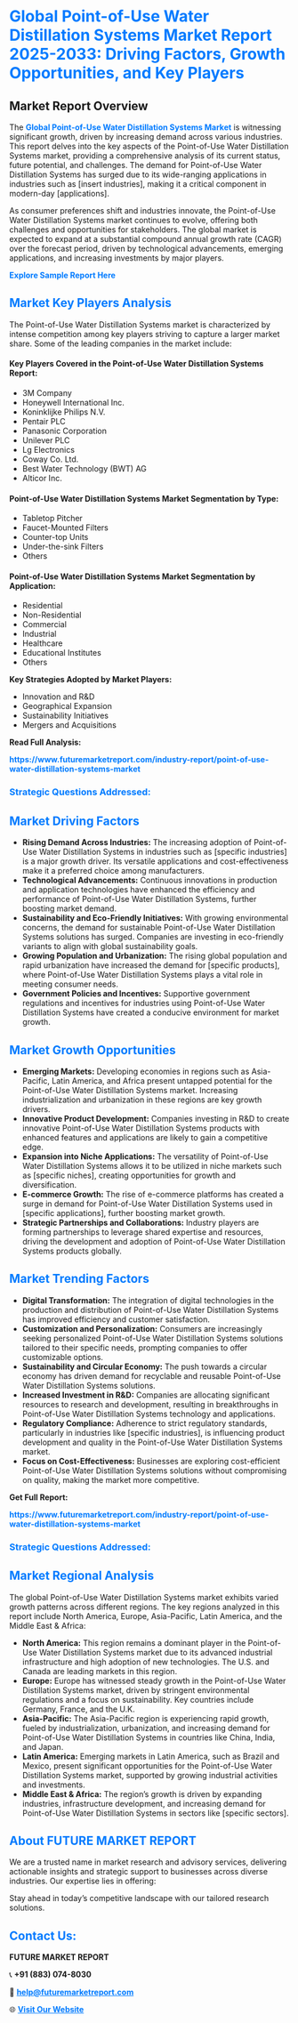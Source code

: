 <h1 style="color: #007BFF;">Global Point-of-Use Water Distillation Systems Market Report 2025-2033: Driving Factors, Growth Opportunities, and Key Players</h1>

<section id="overview">
<h2>Market Report Overview</h2>
<p>The <a href="https://www.futuremarketreport.com/industry-report/point-of-use-water-distillation-systems-market" style="color: #007BFF; text-decoration: none;"><strong>Global Point-of-Use Water Distillation Systems Market</strong></a> is witnessing significant growth, driven by increasing demand across various industries. This report delves into the key aspects of the Point-of-Use Water Distillation Systems market, providing a comprehensive analysis of its current status, future potential, and challenges. The demand for Point-of-Use Water Distillation Systems has surged due to its wide-ranging applications in industries such as [insert industries], making it a critical component in modern-day [applications].</p>
<p>As consumer preferences shift and industries innovate, the Point-of-Use Water Distillation Systems market continues to evolve, offering both challenges and opportunities for stakeholders. The global market is expected to expand at a substantial compound annual growth rate (CAGR) over the forecast period, driven by technological advancements, emerging applications, and increasing investments by major players.</p>
</section>

<section id="overview">
<p><a href="https://www.futuremarketreport.com/request-sample/reportId=53931" style="color: #007BFF; text-decoration: none;"><strong>Explore Sample Report Here</strong></a></p>
</section>

<section id="key-players">
<h2 style="color: #007BFF;">Market Key Players Analysis</h2>
<p>The Point-of-Use Water Distillation Systems market is characterized by intense competition among key players striving to capture a larger market share. Some of the leading companies in the market include:</p>
<h4>Key Players Covered in the Point-of-Use Water Distillation Systems Report:</h4>
<ul><li>3M Company</li><li>Honeywell International Inc.</li><li>Koninklijke Philips N.V.</li><li>Pentair PLC</li><li>Panasonic Corporation</li><li>Unilever PLC</li><li>Lg Electronics</li><li>Coway Co. Ltd.</li><li>Best Water Technology (BWT) AG</li><li>Alticor Inc.</li></ul>
<h4>Point-of-Use Water Distillation Systems Market Segmentation by Type:</h4>
<ul><li>Tabletop Pitcher</li><li>Faucet-Mounted Filters</li><li>Counter-top Units</li><li>Under-the-sink Filters</li><li>Others</li></ul>

<h4>Point-of-Use Water Distillation Systems Market Segmentation by Application:</h4>
<ul><li>Residential</li><li>Non-Residential</li><li>Commercial</li><li>Industrial</li><li>Healthcare</li><li>Educational Institutes</li><li>Others</li></ul>
<p><strong>Key Strategies Adopted by Market Players:</strong></p>
<ul>
<li>Innovation and R&D</li>
<li>Geographical Expansion</li>
<li>Sustainability Initiatives</li>
<li>Mergers and Acquisitions</li>
</ul>
</section>

<section>
<p><strong>Read Full Analysis: </strong></p><a href="https://www.futuremarketreport.com/industry-report/point-of-use-water-distillation-systems-market" style="color: #007BFF; text-decoration: none;"><strong>https://www.futuremarketreport.com/industry-report/point-of-use-water-distillation-systems-market</strong></a>
<h3 style="color: #007BFF;">Strategic Questions Addressed:</h3>
</section>

<section id="driving-factors">
<h2 style="color: #007BFF;">Market Driving Factors</h2>
<ul>
<li><strong>Rising Demand Across Industries:</strong> The increasing adoption of Point-of-Use Water Distillation Systems in industries such as [specific industries] is a major growth driver. Its versatile applications and cost-effectiveness make it a preferred choice among manufacturers.</li>
<li><strong>Technological Advancements:</strong> Continuous innovations in production and application technologies have enhanced the efficiency and performance of Point-of-Use Water Distillation Systems, further boosting market demand.</li>
<li><strong>Sustainability and Eco-Friendly Initiatives:</strong> With growing environmental concerns, the demand for sustainable Point-of-Use Water Distillation Systems solutions has surged. Companies are investing in eco-friendly variants to align with global sustainability goals.</li>
<li><strong>Growing Population and Urbanization:</strong> The rising global population and rapid urbanization have increased the demand for [specific products], where Point-of-Use Water Distillation Systems plays a vital role in meeting consumer needs.</li>
<li><strong>Government Policies and Incentives:</strong> Supportive government regulations and incentives for industries using Point-of-Use Water Distillation Systems have created a conducive environment for market growth.</li>
</ul>
</section>

<section id="growth-opportunities">
<h2 style="color: #007BFF;">Market Growth Opportunities</h2>
<ul>
<li><strong>Emerging Markets:</strong> Developing economies in regions such as Asia-Pacific, Latin America, and Africa present untapped potential for the Point-of-Use Water Distillation Systems market. Increasing industrialization and urbanization in these regions are key growth drivers.</li>
<li><strong>Innovative Product Development:</strong> Companies investing in R&D to create innovative Point-of-Use Water Distillation Systems products with enhanced features and applications are likely to gain a competitive edge.</li>
<li><strong>Expansion into Niche Applications:</strong> The versatility of Point-of-Use Water Distillation Systems allows it to be utilized in niche markets such as [specific niches], creating opportunities for growth and diversification.</li>
<li><strong>E-commerce Growth:</strong> The rise of e-commerce platforms has created a surge in demand for Point-of-Use Water Distillation Systems used in [specific applications], further boosting market growth.</li>
<li><strong>Strategic Partnerships and Collaborations:</strong> Industry players are forming partnerships to leverage shared expertise and resources, driving the development and adoption of Point-of-Use Water Distillation Systems products globally.</li>
</ul>
</section>

<section id="trending-factors">
<h2 style="color: #007BFF;">Market Trending Factors</h2>
<ul>
<li><strong>Digital Transformation:</strong> The integration of digital technologies in the production and distribution of Point-of-Use Water Distillation Systems has improved efficiency and customer satisfaction.</li>
<li><strong>Customization and Personalization:</strong> Consumers are increasingly seeking personalized Point-of-Use Water Distillation Systems solutions tailored to their specific needs, prompting companies to offer customizable options.</li>
<li><strong>Sustainability and Circular Economy:</strong> The push towards a circular economy has driven demand for recyclable and reusable Point-of-Use Water Distillation Systems solutions.</li>
<li><strong>Increased Investment in R&D:</strong> Companies are allocating significant resources to research and development, resulting in breakthroughs in Point-of-Use Water Distillation Systems technology and applications.</li>
<li><strong>Regulatory Compliance:</strong> Adherence to strict regulatory standards, particularly in industries like [specific industries], is influencing product development and quality in the Point-of-Use Water Distillation Systems market.</li>
<li><strong>Focus on Cost-Effectiveness:</strong> Businesses are exploring cost-efficient Point-of-Use Water Distillation Systems solutions without compromising on quality, making the market more competitive.</li>
</ul>
</section>

<section>
<p><strong>Get Full Report: </strong></p><a href="https://www.futuremarketreport.com/industry-report/point-of-use-water-distillation-systems-market" style="color: #007BFF; text-decoration: none;"><strong>https://www.futuremarketreport.com/industry-report/point-of-use-water-distillation-systems-market</strong></a>
<h3 style="color: #007BFF;">Strategic Questions Addressed:</h3>
</section>


<section id="regional-analysis">
<h2 style="color: #007BFF;">Market Regional Analysis</h2>
<p>The global Point-of-Use Water Distillation Systems market exhibits varied growth patterns across different regions. The key regions analyzed in this report include North America, Europe, Asia-Pacific, Latin America, and the Middle East & Africa:</p>
<ul>
<li><strong>North America:</strong> This region remains a dominant player in the Point-of-Use Water Distillation Systems market due to its advanced industrial infrastructure and high adoption of new technologies. The U.S. and Canada are leading markets in this region.</li>
<li><strong>Europe:</strong> Europe has witnessed steady growth in the Point-of-Use Water Distillation Systems market, driven by stringent environmental regulations and a focus on sustainability. Key countries include Germany, France, and the U.K.</li>
<li><strong>Asia-Pacific:</strong> The Asia-Pacific region is experiencing rapid growth, fueled by industrialization, urbanization, and increasing demand for Point-of-Use Water Distillation Systems in countries like China, India, and Japan.</li>
<li><strong>Latin America:</strong> Emerging markets in Latin America, such as Brazil and Mexico, present significant opportunities for the Point-of-Use Water Distillation Systems market, supported by growing industrial activities and investments.</li>
<li><strong>Middle East & Africa:</strong> The region’s growth is driven by expanding industries, infrastructure development, and increasing demand for Point-of-Use Water Distillation Systems in sectors like [specific sectors].</li>
</ul>
</section>

<footer>
<h2 style="color: #007BFF;">About FUTURE MARKET REPORT</h2>
<p>We are a trusted name in market research and advisory services, delivering actionable insights and strategic support to businesses across diverse industries. Our expertise lies in offering:</p>

<p>Stay ahead in today’s competitive landscape with our tailored research solutions.</p>

<h2 style="color: #007BFF;">Contact Us:</h2>
<p><strong>FUTURE MARKET REPORT</strong></p>
<p>📞 <strong>+91 (883) 074-8030</strong></p>
<p>📧 <strong><a href="mailto:help@futuremarketreport.com" style="color: #007BFF;">help@futuremarketreport.com</a></strong></p>
<p>🌐 <strong><a href="https://www.futuremarketreport.com/" style="color: #007BFF;">Visit Our Website</a></strong></p>
</footer>